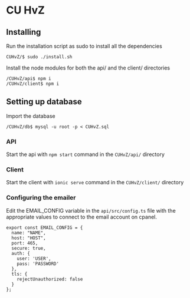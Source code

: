 # CU HvZ

## Installing
Run the installation script as sudo to install all the dependencies
```
CUHvZ/$ sudo ./install.sh
```
Install the node modules for both the api/ and the client/ directories
```
/CUHvZ/api$ npm i
/CUHvZ/client$ npm i
```
## Setting up database
Import the database
```
/CUHvZ/db$ mysql -u root -p < CUHvZ.sql
```

### API
Start the api with `npm start` command in the `CUHvZ/api/` directory

### Client

Start the client with `ionic serve` command in the `CUHvZ/client/` directory

### Configuring the emailer

Edit the EMAIL_CONFIG variable in the `api/src/config.ts` file with the appropriate values to connect to the email account on cpanel.
```
export const EMAIL_CONFIG = {
  name: "NAME",
  host: "HOST",
  port: 465,
  secure: true,
  auth: {
    user: 'USER',
    pass: 'PASSWORD'
  },
  tls: {
    rejectUnauthorized: false
  }
};
```
